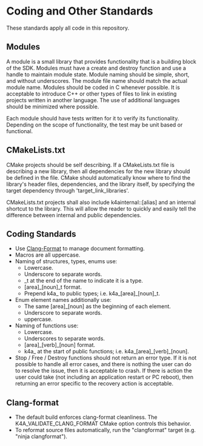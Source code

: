 # Coding and Other Standards

These standards apply all code in this repository.

## Modules

A module is a small library that provides functionality that is a building block of the SDK. Modules must have a create and destroy function and use a handle to maintain module state. Module naming should be simple, short, and without underscores. The module file name should match the actual module name.
Modules should be coded in C whenever possible. It is acceptable to introduce C++ or other types of files to link in
existing projects written in another language. The use of additional languages should be minimized where possible.

Each module should have tests written for it to verify its functionality. Depending on the scope of functionality, the test may be unit based or functional.

## CMakeLists.txt

CMake projects should be self describing.
If a CMakeLists.txt file is describing a new library, then all dependencies for the new library should be defined in the
file. CMake should automatically know where to find the library's header files, dependencies, and the library itself, by
specifying the target dependency through 'target_link_libraries'.

CMakeLists.txt projects shall also include k4ainternal::[alias] and an internal shortcut to the library. This will
allow the reader to quickly and easily tell the difference between internal and public dependencies.

## Coding Standards

* Use [Clang-Format](../.clang-format) to manage document formatting.
* Macros are all uppercase.
* Naming of structures, types, enums use:
  * Lowercase.
  * Underscore to separate words.
  * \_t at the end of the name to indicate it is a type.
  * [area]\_[noun]\_t format.
  * Prepend k4a_ to public types; i.e. k4a_[area]\_[noun]\_t.
* Enum element names additionally use:
  * The same [area]\_[noun] as the beginning of each element.
  * Underscore to separate words.
  * uppercase.
* Naming of functions use:
  * Lowercase.
  * Underscores to separate words.
  * [area]\_[verb]\_[noun] format.
  * k4a_ at the start of public functions; i.e. k4a\_[area]\_[verb]\_[noun].
* Stop / Free / Destroy functions should not return an error type. If it is not possible to handle all error cases, and
 there is nothing the user can do to resolve the issue, then it is acceptable to crash. If there is action the
 user could take (not including an application restart or PC reboot), then returning an error specific to the recovery
 action is acceptable.

## Clang-format

* The default build enforces clang-format cleanliness. The K4A_VALIDATE_CLANG_FORMAT CMake option controls this
behavior.
* To reformat source files automatically, run the "clangformat" target (e.g. "ninja clangformat").
